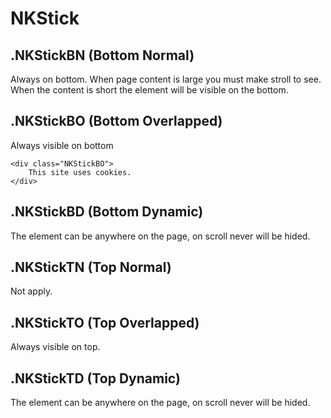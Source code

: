 # NKStick


.NKStickBN (Bottom Normal)
----------------------------------------------------------------------------
Always on bottom. 
When page content is large you must make stroll to see. 
When the content is short the element will be visible on the bottom.


.NKStickBO (Bottom Overlapped)
----------------------------------------------------------------------------
Always visible on bottom

    <div class="NKStickBO">
        This site uses cookies.
    </div>


.NKStickBD (Bottom Dynamic)
----------------------------------------------------------------------------
The element can be anywhere on the page, on scroll never will be hided.




.NKStickTN (Top Normal)
----------------------------------------------------------------------------
Not apply.



.NKStickTO (Top Overlapped)
----------------------------------------------------------------------------
Always visible on top.



.NKStickTD (Top Dynamic)
----------------------------------------------------------------------------
The element can be anywhere on the page, on scroll never will be hided.


